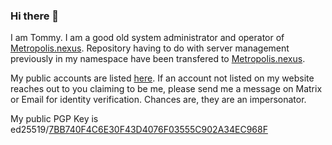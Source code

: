 ### Hi there 👋

I am Tommy. I am a good old system administrator and operator of [Metropolis.nexus](https://github.com/metropolis-nexus). Repository having to do with server management previously in my namespace have been transfered to [Metropolis.nexus](https://github.com/metropolis-nexus).

My public accounts are listed [here](https://tommytran.io/contact/). If an account not listed on my website reaches out to you claiming to be me, please send me a message on Matrix or Email for identity verification. Chances are, they are an impersonator.

My public PGP Key is ed25519/[7BB740F4C6E30F43D4076F03555C902A34EC968F](https://tommytran.io/tommy.asc)
